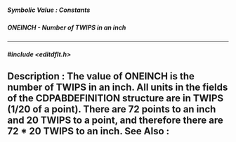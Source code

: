 ##### Symbolic Value : Constants
##### ONEINCH - Number of TWIPS in an inch
---
##### #include <editdflt.h>
**Description :**
The value of ONEINCH is the number of TWIPS in an inch.  All units in the 
fields of the CDPABDEFINITION structure are in TWIPS (1/20 of a point).  There 
are 72 points to an inch and 20 TWIPS to a point, and therefore there are 72 * 
20 TWIPS to an inch. 
**See Also :**
[](D:/md_files/.md)
---
